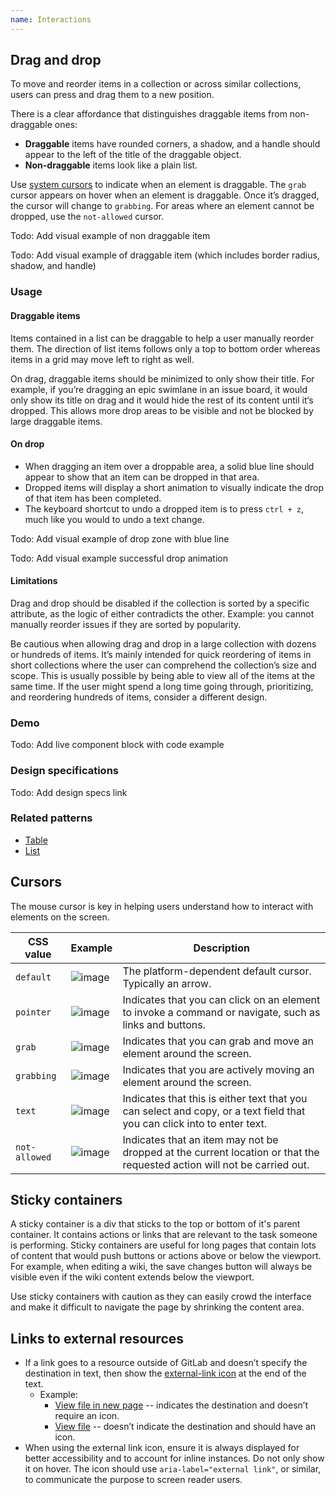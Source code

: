 ```yaml
---
name: Interactions
---
```


## Drag and drop

To move and reorder items in a collection or across similar collections, users can press and drag them to a new position.

There is a clear affordance that distinguishes draggable items from non-draggable ones:

- **Draggable** items have rounded corners, a shadow, and a handle should appear to the left of the title of the draggable object.
- **Non-draggable** items look like a plain list.

Use [system cursors](#cursors) to indicate when an element is draggable. The `grab` cursor appears on hover when an element is draggable. Once it’s dragged, the cursor will change to `grabbing`. For areas where an element cannot be dropped, use the `not-allowed` cursor.

Todo: Add visual example of non draggable item

Todo: Add visual example of draggable item (which includes border radius, shadow, and handle)

### Usage

#### Draggable items

Items contained in a list can be draggable to help a user manually reorder them. The direction of list items follows only a top to bottom order whereas items in a grid may move left to right as well.


On drag, draggable items should be minimized to only show their title. For example, if you’re dragging an epic swimlane in an issue board, it would only show its title on drag and it would hide the rest of its content until it‘s dropped. This allows more drop areas to be visible and not be blocked by large draggable items.


#### On drop

- When dragging an item over a droppable area, a solid blue line should appear to show that an item can be dropped in that area.
- Dropped items will display a short animation to visually indicate the drop of that item has been completed. 
- The keyboard shortcut to undo a dropped item is to press `ctrl + z`, much like you would to undo a text change. 

Todo: Add visual example of drop zone with blue line

Todo: Add visual example successful drop animation

#### Limitations

Drag and drop should be disabled if the collection is sorted by a specific attribute, as the logic of either contradicts the other. Example: you cannot manually reorder issues if they are sorted by popularity.

Be cautious when allowing drag and drop in a large collection with dozens or hundreds of items. It’s mainly intended for quick reordering of items in short collections where the user can comprehend the collection’s size and scope. This is usually possible by being able to view all of the items at the same time. If the user might spend a long time going through, prioritizing, and reordering hundreds of items, consider a different design.

### Demo

Todo: Add live component block with code example

### Design specifications

Todo: Add design specs link

### Related patterns

- [Table](/components/table)
- [List](/components/list)

## Cursors

The mouse cursor is key in helping users understand how to interact with elements on the screen.

| **CSS value** | **Example** | **Description** |
| --- | --- | --- |
| `default` | ![image](/img/cursors-default.svg) | The platform-dependent default cursor. Typically an arrow. |
| `pointer` | ![image](/img/cursors-pointer.svg) | Indicates that you can click on an element to invoke a command or navigate, such as links and buttons. |
| `grab` | ![image](/img/cursors-grab.svg) | Indicates that you can grab and move an element around the screen. |
| `grabbing` | ![image](/img/cursors-grabbing.svg) | Indicates that you are actively moving an element around the screen. |
| `text` | ![image](/img/cursors-text.svg) | Indicates that this is either text that you can select and copy, or a text field that you can click into to enter text. |
| `not-allowed` | ![image](/img/cursors-notallowed.svg) | Indicates that an item may not be dropped at the current location or that the requested action will not be carried out. |

## Sticky containers

A sticky container is a div that sticks to the top or bottom of it's parent container. It contains actions or links that are relevant to the task someone is performing. Sticky containers are useful for long pages that contain lots of content that would push buttons or actions above or below the viewport. For example, when editing a wiki, the save changes button will always be visible even if the wiki content extends below the viewport.

Use sticky containers with caution as they can easily crowd the interface and make it difficult to navigate the page by shrinking the content area.

## Links to external resources

- If a link goes to a resource outside of GitLab and doesn’t specify the destination in text, then show the [external-link icon](http://gitlab-org.gitlab.io/gitlab-svgs/?q=~external-link) at the end of the text.
    - Example:
        - [View file in new page]() -- indicates the destination and doesn’t require an icon.
        - [View file]() -- doesn’t indicate the destination and should have an icon.
- When using the external link icon, ensure it is always displayed for better accessibility and to account for inline instances. Do not only show it on hover. The icon should use `aria-label="external link"`, or similar, to communicate the purpose to screen reader users.
